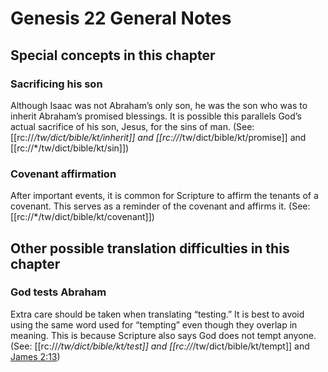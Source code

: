 # Genesis 22 General Notes
## Special concepts in this chapter

### Sacrificing his son
Although Isaac was not Abraham’s only son, he was the son who was to inherit Abraham’s promised blessings. It is possible this parallels God’s actual sacrifice of his son, Jesus, for the sins of man. (See: [[rc://*/tw/dict/bible/kt/inherit]] and [[rc://*/tw/dict/bible/kt/promise]] and [[rc://*/tw/dict/bible/kt/sin]])

### Covenant affirmation
After important events, it is common for Scripture to affirm the tenants of a covenant. This serves as a reminder of the covenant and affirms it. (See: [[rc://*/tw/dict/bible/kt/covenant]])

## Other possible translation difficulties in this chapter

### God tests Abraham
Extra care should be taken when translating “testing.” It is best to avoid using the same word used for “tempting” even though they overlap in meaning. This is because Scripture also says God does not tempt anyone. (See: [[rc://*/tw/dict/bible/kt/test]] and [[rc://*/tw/dict/bible/kt/tempt]] and [James 2:13](../../jas/02/13.md))